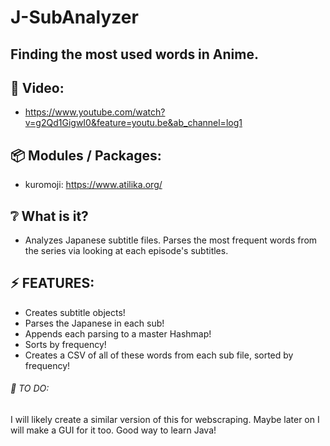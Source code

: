 # J-SubAnalyzer 

## Finding the most used words in Anime.

## :cinema: Video:
* https://www.youtube.com/watch?v=g2Qd1GigwI0&feature=youtu.be&ab_channel=log1

## :package: Modules / Packages:
* kuromoji: https://www.atilika.org/
## :grey_question: What is it?
* Analyzes Japanese subtitle files. Parses the most frequent words from the series via looking at each episode's subtitles.
## :zap: FEATURES:
* Creates subtitle objects!
* Parses the Japanese in each sub!
* Appends each parsing to a master Hashmap!
* Sorts by frequency!
* Creates a CSV of all of these words from each sub file, sorted by frequency!

###### :hammer: TO DO:
I will likely create a similar version of this for webscraping. Maybe later on I will make a GUI for it too. Good way to learn Java!
